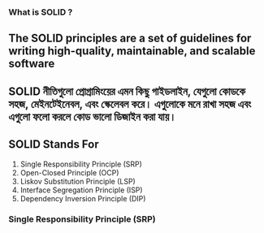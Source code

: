 ### What is SOLID ?
## The SOLID principles are a set of guidelines for writing high-quality, maintainable, and scalable software
## SOLID নীতিগুলো প্রোগ্রামিংয়ের এমন কিছু গাইডলাইন, যেগুলো কোডকে সহজ, মেইনটেইনেবল, এবং স্কেলেবল করে। এগুলোকে মনে রাখা সহজ এবং এগুলো ফলো করলে কোড ভালো ডিজাইন করা যায়।
## SOLID Stands For
  1. Single Responsibility Principle (SRP)
  2. Open-Closed Principle (OCP)
  3. Liskov Substitution Principle (LSP)
  4. Interface Segregation Principle (ISP)
  5. Dependency Inversion Principle (DIP)
     
### Single Responsibility Principle (SRP)
